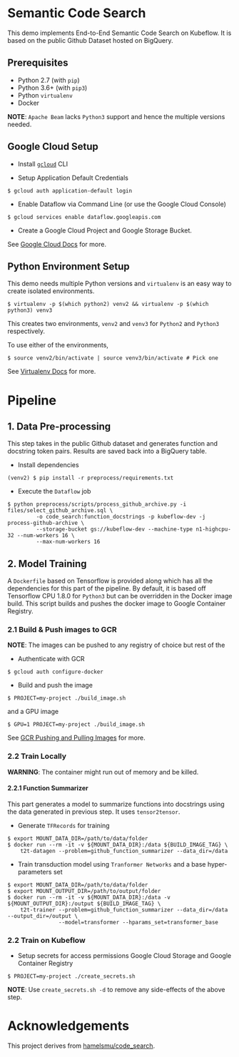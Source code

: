 # Semantic Code Search

This demo implements End-to-End Semantic Code Search on Kubeflow. It is based on the public
Github Dataset hosted on BigQuery.

## Prerequisites

* Python 2.7 (with `pip`)
* Python 3.6+ (with `pip3`)
* Python `virtualenv`
* Docker

**NOTE**: `Apache Beam` lacks `Python3` support and hence the multiple versions needed.

## Google Cloud Setup

* Install [`gcloud`](https://cloud.google.com/sdk/gcloud/) CLI

* Setup Application Default Credentials 
```
$ gcloud auth application-default login
```

* Enable Dataflow via Command Line (or use the Google Cloud Console)
```
$ gcloud services enable dataflow.googleapis.com
```

* Create a Google Cloud Project and Google Storage Bucket.

See [Google Cloud Docs](https://cloud.google.com/docs/) for more.

## Python Environment Setup

This demo needs multiple Python versions and `virtualenv` is an easy way to
create isolated environments.

```
$ virtualenv -p $(which python2) venv2 && virtualenv -p $(which python3) venv3 
```

This creates two environments, `venv2` and `venv3` for `Python2` and `Python3` respectively.

To use either of the environments,

```
$ source venv2/bin/activate | source venv3/bin/activate # Pick one
```

See [Virtualenv Docs](https://virtualenv.pypa.io/en/stable/) for more. 

# Pipeline

## 1. Data Pre-processing

This step takes in the public Github dataset and generates function and docstring token pairs.
Results are saved back into a BigQuery table.

* Install dependencies
```
(venv2) $ pip install -r preprocess/requirements.txt
```

* Execute the `Dataflow` job
```
$ python preprocess/scripts/process_github_archive.py -i files/select_github_archive.sql \
         -o code_search:function_docstrings -p kubeflow-dev -j process-github-archive \
         --storage-bucket gs://kubeflow-dev --machine-type n1-highcpu-32 --num-workers 16 \
         --max-num-workers 16
```

## 2. Model Training

A `Dockerfile` based on Tensorflow is provided along which has all the dependencies for this part of the pipeline. 
By default, it is based off Tensorflow CPU 1.8.0 for `Python3` but can be overridden in the Docker image build.
This script builds and pushes the docker image to Google Container Registry.

### 2.1 Build & Push images to GCR

**NOTE**: The images can be pushed to any registry of choice but rest of the 

* Authenticate with GCR
```
$ gcloud auth configure-docker
```

* Build and push the image
```
$ PROJECT=my-project ./build_image.sh
```
and a GPU image
```
$ GPU=1 PROJECT=my-project ./build_image.sh
```

See [GCR Pushing and Pulling Images](https://cloud.google.com/container-registry/docs/pushing-and-pulling) for more.


### 2.2 Train Locally

**WARNING**: The container might run out of memory and be killed.

#### 2.2.1 Function Summarizer

This part generates a model to summarize functions into docstrings using the data generated in previous
step. It uses `tensor2tensor`.

* Generate `TFRecords` for training
```
$ export MOUNT_DATA_DIR=/path/to/data/folder
$ docker run --rm -it -v ${MOUNT_DATA_DIR}:/data ${BUILD_IMAGE_TAG} \
    t2t-datagen --problem=github_function_summarizer --data_dir=/data
```

* Train transduction model using `Tranformer Networks` and a base hyper-parameters set
```
$ export MOUNT_DATA_DIR=/path/to/data/folder
$ export MOUNT_OUTPUT_DIR=/path/to/output/folder
$ docker run --rm -it -v ${MOUNT_DATA_DIR}:/data -v ${MOUNT_OUTPUT_DIR}:/output ${BUILD_IMAGE_TAG} \
    t2t-trainer --problem=github_function_summarizer --data_dir=/data --output_dir=/output \
                --model=transformer --hparams_set=transformer_base
```

### 2.2 Train on Kubeflow

* Setup secrets for access permissions Google Cloud Storage and Google Container Registry
```shell
$ PROJECT=my-project ./create_secrets.sh
```

**NOTE**: Use `create_secrets.sh -d` to remove any side-effects of the above step.

# Acknowledgements

This project derives from [hamelsmu/code_search](https://github.com/hamelsmu/code_search).
